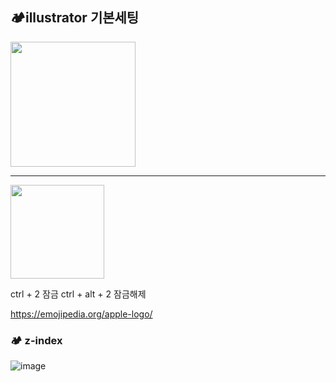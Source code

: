 ## 🏕️illustrator 기본세팅

<img src="https://user-images.githubusercontent.com/36749506/230839347-77656c4d-98d2-44a1-89a9-1aa8ab1a06ca.png" width="200">

--------------

<img src="https://user-images.githubusercontent.com/36749506/230839465-ec68755e-5f4b-4233-a54e-129deaabdd62.png" width="150">

ctrl + 2 잠금
ctrl + alt + 2 잠금해제

https://emojipedia.org/apple-logo/

### 🏕️ z-index
![image](https://user-images.githubusercontent.com/36749506/230842658-eb40eedc-3577-4b27-af8a-7bd9ed8a4afc.png)
